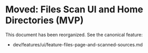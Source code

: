 # Moved: Files Scan UI and Home Directories (MVP)

This document has been reorganized. See the canonical feature:
- dev/features/ui/feature-files-page-and-scanned-sources.md
